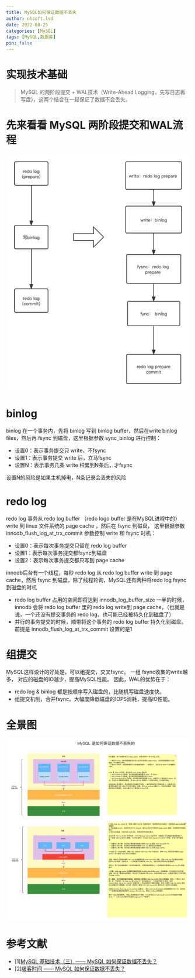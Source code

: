 ```yaml
---
title: MySQL如何保证数据不丢失
author: nhsoft.lsd
date: 2022-08-25
categories: [MySQL]
tags: [MySQL,数据库]
pin: false
---
```


# 实现技术基础

> MySQL 的两阶段提交 + WAL技术（Write-Ahead Logging，先写日志再写盘），这两个结合在一起保证了数据不会丢失。

# 先来看看 MySQL 两阶段提交和WAL流程
![](/assets/img/nhsoft_lsd/2022-08-29-img1.jpg)

# binlog

binlog 在一个事务内，先将 binlog 写到 binlog buffer，然后在write binlog files，然后再 fsync 到磁盘，这里根据参数 sync_binlog 进行控制：

* 设置0：表示事务提交只 write，不fsync
* 设置1：表示事务提交 write 后，立马fsync
* 设置N：表示事务几条 write 积累到N条后，才fsync

设置N的风险是如果主机掉电，N条记录会丢失的风险

# redo log

redo log 事务从 redo log buffer （redo logo buffer 是在MySQL进程中的） write 到 linux 文件系统的 page cache ，然后在 fsync 到磁盘，
这里根据参数 innodb_flush_log_at_trx_commit 参数控制 write 和 fsync 时机：

* 设置0：表示每次事务提交只留在 redo log buffer
* 设置1：表示每次事务提交都fsync到磁盘
* 设置2：表示每次事务提交都只写到 page cache

innodb后台有一个线程，每秒 redo log 从 redo log buffer write 到 page cache，然后 fsync 到磁盘，除了线程轮询，MySQL还有两种将redo log fsync到磁盘的时机

* redo log buffer 占用的空间即将达到 innodb_log_buffer_size 一半的时候，innodb 会将 redo log buffer 里的 redo log write到 page cache，（也就是说，一个还没有提交事务的 redo log，也可能已经被持久化到磁盘了）
* 并行的事务提交的时候，顺带将这个事务的 redo log buffer 持久化到磁盘。前提是 innodb_flush_log_at_trx_commit 设置的是1

# 组提交

MySQL这样设计的好处是，可以组提交，交叉fsync。 一组 fsync收集的write越多， 对应的磁盘的IO越少，提高MySQL性能。
因此，WAL的优势在于：

* redo log & binlog 都是按顺序写入磁盘的，比随机写磁盘速度快。
* 组提交机制，合并fsync。大幅度降低磁盘的IOPS消耗，提高IO性能。

# 全景图
![](/assets/img/nhsoft_lsd/2022-08-29-img2.png)

# 参考文献

- [1][MySQL 基础技术（三）—— MySQL 如何保证数据不丢失？](https://juejin.cn/post/7019969643657822216)
- [2][极客时间 —— MySQL 如何保证数据不丢失？](https://time.geekbang.org/column/article/76161)


